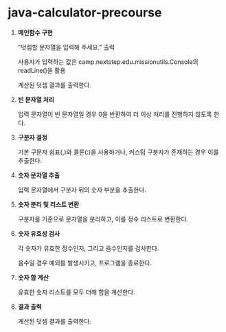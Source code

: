 # java-calculator-precourse

1. **메인함수 구현**

   "덧셈할 문자열을 입력해 주세요." 출력

   사용자가 입력하는 값은 camp.nextstep.edu.missionutils.Console의 readLine()을 활용

   계산된 덧셈 결과를 출력한다.

2. **빈 문자열 처리**

   입력 문자열이 빈 문자열일 경우 0을 반환하여 더 이상 처리를 진행하지 않도록 한다.

3. **구분자 결정**

   기본 구문자 쉼표(,)와 콜론(:)을 사용하거나, 커스텀 구분자가 존재하는 경우 이를 추출한다.

4. **숫자 문자열 추출**

   입력 문자열에서 구분자 뒤의 숫자 부분을 추출한다.

5. **숫자 분리 및 리스트 변환**

   구분자를 기준으로 문자열을 분리하고, 이를 정수 리스트로 변환한다.

6. **숫자 유효성 검사**

   각 숫자가 유효한 정수인지, 그리고 음수인지를 검사한다.

   음수일 경우 예외를 발생시키고, 프로그램을 종료한다.

7. **숫자 합 계산**

   유효한 숫자 리스트를 모두 더해 합을 계산한다.

8. **결과 출력**

   계산된 덧셈 결과를 출력한다.
   
